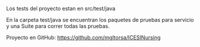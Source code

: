 Los tests del proyecto estan en src/test/java

En la carpeta test/java se encuentran los paquetes de pruebas para servicio y
una Suite para correr todas las pruebas.

Proyecto en GitHub: https://github.com/mgltorsa/ICESINursing